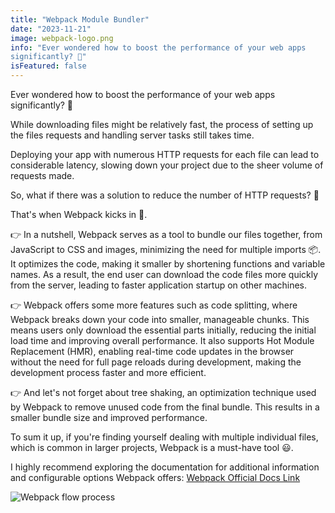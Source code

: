 ```yaml
---
title: "Webpack Module Bundler"
date: "2023-11-21"
image: webpack-logo.png
info: "Ever wondered how to boost the performance of your web apps
significantly? 🤖"
isFeatured: false
---
```


Ever wondered how to boost the performance of your web apps
significantly? 🤖

While downloading files might be relatively fast, the process of setting
up the files requests and handling server tasks still takes time.

Deploying your app with numerous HTTP requests for each file can lead to
considerable latency, slowing down your project due to the sheer volume
of requests made.

So, what if there was a solution to reduce the number of HTTP requests?
🤔

That\'s when Webpack kicks in 🦶.

👉 In a nutshell, Webpack serves as a tool to bundle our files together,
from JavaScript to CSS and images, minimizing the need for multiple
imports 📦. It optimizes the code, making it smaller by shortening
functions and variable names. As a result, the end user can download the
code files more quickly from the server, leading to faster application
startup on other machines.

👉 Webpack offers some more features such as code splitting, where Webpack
breaks down your code into smaller, manageable chunks. This means users
only download the essential parts initially, reducing the initial load
time and improving overall performance. It also supports Hot Module
Replacement (HMR), enabling real-time code updates in the browser
without the need for full page reloads during development, making the
development process faster and more efficient.

👉 And let\'s not forget about tree shaking, an optimization technique used
by Webpack to remove unused code from the final bundle. This results in
a smaller bundle size and improved performance.

To sum it up, if you\'re finding yourself dealing with multiple
individual files, which is common in larger projects, Webpack is a
must-have tool 😃.

I highly recommend exploring the documentation for
additional information and configurable options Webpack offers:
[Webpack Official Docs Link](https://webpack.js.org/concepts/)

![Webpack flow process](webpack-flow.png)
